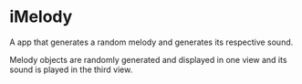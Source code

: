 iMelody
=======

A app that generates a random melody and generates its respective sound.

Melody objects are randomly generated and displayed in one view and its sound is played in the third view.
